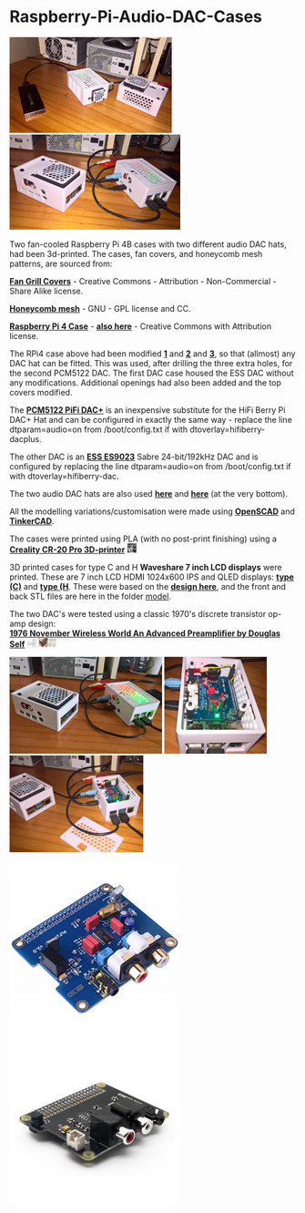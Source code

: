 # Raspberry-Pi-Audio-DAC-Cases

<p align="left">
<img src="images/case1.jpg" width="285" />  
<img src="images/case3.jpg" width="300" />   
</p>

Two fan-cooled Raspberry Pi 4B cases with two different audio DAC hats, had been 3d-printed. The cases, fan covers, and honeycomb mesh patterns, are sourced from:

[**Fan Grill Covers**](https://www.thingiverse.com/thing:2802474) - Creative Commons - Attribution - Non-Commercial - Share Alike license.

[**Honeycomb mesh**](https://www.thingiverse.com/thing:1701435) - GNU - GPL license and CC.

[**Raspberry Pi 4 Case**](https://www.thingiverse.com/thing:4859828) - [**also here**](model/Case.stl) - Creative Commons with Attribution license.

The RPi4 case above had been modified [**1**](model/Case1.stl) and [**2**](model/BlankCase.stl) and [**3**](model/BlankCase2.stl), so that (allmost) any DAC hat can be fitted. This was used, after drilling the three extra holes, for the second PCM5122 DAC. The first DAC case housed the ESS DAC without any modifications. Additional openings had also been added and the top covers modified.

The [**PCM5122 PiFi DAC+**](https://www.seeedstudio.com/Raspberry-pi-B-2B-HIFI-DAC-p-2801.html) is an inexpensive substitute for the HiFi Berry Pi DAC+ Hat and can be configured in exactly the same way - replace the line dtparam=audio=on from /boot/config.txt if with dtoverlay=hifiberry-dacplus.

The other DAC is an [**ESS ES9023**](http://www.suptronics.com/miniPCkits/x900.html) Sabre 24-bit/192kHz DAC and is configured by replacing the line dtparam=audio=on from /boot/config.txt if with dtoverlay=hifiberry-dac. 

The two audio DAC hats are also used [**here**](https://github.com/TobiasVanDyk/Teensy4-USB-Audio-DAC-and-Volume-Control) and  [**here**](https://github.com/TobiasVanDyk/Raspberry-Pi-PC-PSU-Desktop-Computer-with-a-Hard-Disk-Drive-and-Fan-and-Switch/edit/master/Readme.md) (at the very bottom).

All the modelling variations/customisation were made using [**OpenSCAD**](https://openscad.org/) and [**TinkerCAD**](https://www.tinkercad.com/).

The cases were printed using PLA (with no post-print finishing) using a [**Creality CR-20 Pro 3D-printer**](https://www.creality3dofficial.com/products/creality-cr-20-pro-3d-printer) <img src="images/CR-20 Pro - Unboxing and Printing Test.jpg" width="16" height="16"/>

3D printed cases for type C and H **Waveshare 7 inch LCD displays** were printed. These are 7 inch LCD HDMI 1024x600 IPS and QLED displays: [**type (C)**](https://www.waveshare.com/7inch-hdmi-lcd-c.htm) and [**type (H**](https://www.waveshare.com/7hp-capqled.htm). These were based on the [**design here**](https://www.thingiverse.com/thing:3743598), and the front and back STL files are here in the folder [model](/model).

The two DAC's were tested using a classic 1970's discrete transistor op-amp design:<br>
[**1976 November Wireless World An Advanced Preamplifier by Douglas Self**](DougSelf1976Preamp) <img src="DougSelf1976Preamp/DSelfPreamp.jpg" width="16" height="16"/> <img src="DougSelf1976Preamp/DSelfPreamp1.jpg" width="16" height="16"/><img src="DougSelf1976Preamp/pcb-layouts.jpg" width="16" height="16"/><br>

<p align="left">
<img src="images/case2.jpg" width="268" />  
<img src="images/case4.jpg" width="180" />  
<img src="images/case5.jpg" width="235" />  
</p>

<p align="left">
<img src="images/pcm5122.jpg" width="300" />  
<img src="images/x900.jpg" width="300" />    
</p>

